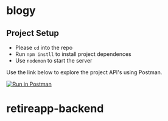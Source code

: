# blogy

## Project Setup

- Please `cd` into the repo
- Run `npm instll` to install project dependences
- Use `nodemon` to start the server

Use the link below to explore the project API's using Postman.

[![Run in Postman](https://run.pstmn.io/button.svg)](https://god.postman.co/run-collection/3122a53498b5a5c34c28)
# retireapp-backend
